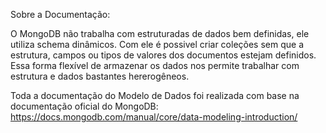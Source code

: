 Sobre a Documentação:

O MongoDB não trabalha com estruturadas de dados bem definidas, ele utiliza schema dinâmicos. Com ele é possivel criar coleções sem que a estrutura, campos ou tipos de valores dos documentos estejam definidos. Essa forma flexível de armazenar os dados nos permite trabalhar com estrutura e dados bastantes hererogêneos.

Toda a documentação do Modelo de Dados foi realizada com base na documentação oficial do MongoDB: https://docs.mongodb.com/manual/core/data-modeling-introduction/

